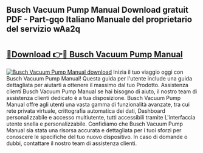 ## Busch Vacuum Pump Manual Download gratuit PDF - Part-gqo Italiano Manuale del proprietario del servizio wAa2q

# <h2><a href="http://dfbyg2i.blite.top/?on=Busch+Vacuum+Pump+Manual">🔗Download 👉🔴 Busch Vacuum Pump Manual</a></h2>

[![Busch Vacuum Pump Manual download](https://i.imgur.com/lujVjoI.png)](http://dfbyg2i.blite.top/?on=Busch+Vacuum+Pump+Manual)
Inizia il tuo viaggio oggi con Busch Vacuum Pump Manual! Questa guida per l'utente include una guida dettagliata per aiutarti a ottenere il massimo dal tuo Prodotto. Assistenza clienti Busch Vacuum Pump Manual se hai bisogno di aiuto, il nostro team di assistenza clienti dedicato è a tua disposizione. Busch Vacuum Pump Manual offre agli utenti una vasta gamma di funzionalità avanzate, tra cui rete privata virtuale, crittografia automatica dei dati, Dashboard personalizzabile e accesso multiutente, tutti accessibili tramite L'interfaccia utente snella e personalizzabile. Confidiamo che Busch Vacuum Pump Manual sia stata una risorsa accurata e dettagliata per i tuoi sforzi per conoscere le specifiche del tuo nuovo dispositivo. In caso di domande o dubbi, contattare il nostro team di assistenza clienti.
